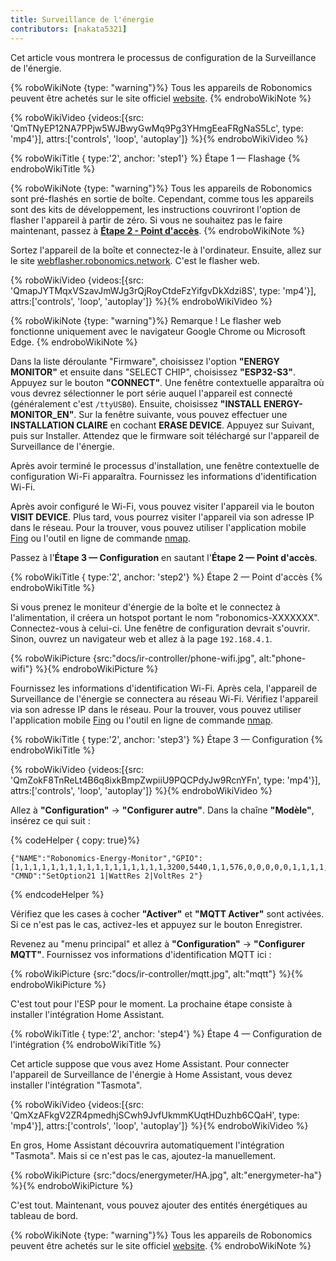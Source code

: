 ```yaml
---
title: Surveillance de l'énergie
contributors: [nakata5321]
---
```

Cet article vous montrera le processus de configuration de la Surveillance de l'énergie.

{% roboWikiNote {type: "warning"}%} Tous les appareils de Robonomics peuvent être achetés sur le site officiel [website](https://robonomics.network/devices/).
{% endroboWikiNote %}

{% roboWikiVideo {videos:[{src: 'QmTNyEP12NA7PPjw5WJBwyGwMq9Pg3YHmgEeaFRgNaS5Lc', type: 'mp4'}],  attrs:['controls', 'loop', 'autoplay']} %}{% endroboWikiVideo %}

{% roboWikiTitle { type:'2', anchor: 'step1'} %} Étape 1 — Flashage {% endroboWikiTitle %}

{% roboWikiNote {type: "warning"}%} Tous les appareils de Robonomics sont pré-flashés en sortie de boîte. Cependant, comme tous les appareils sont des kits de développement, les instructions couvriront l'option de flasher l'appareil à partir de zéro. Si vous ne souhaitez pas le faire maintenant, passez à [**Étape 2 - Point d'accès**](/docs/ir-controller/#step2).
{% endroboWikiNote %}

Sortez l'appareil de la boîte et connectez-le à l'ordinateur. Ensuite, allez sur le site [webflasher.robonomics.network](https://webflasher.robonomics.network/). C'est le flasher web.

{% roboWikiVideo {videos:[{src: 'QmapJYTMqxVSzavJmWJg3rQjRoyCtdeFzYifgvDkXdzi8S', type: 'mp4'}], attrs:['controls', 'loop', 'autoplay']} %}{% endroboWikiVideo %}

{% roboWikiNote {type: "warning"}%} Remarque ! Le flasher web fonctionne uniquement avec le navigateur Google Chrome ou Microsoft Edge.
{% endroboWikiNote %}

Dans la liste déroulante "Firmware", choisissez l'option **"ENERGY MONITOR"** et ensuite dans "SELECT CHIP", choisissez **"ESP32-S3"**. Appuyez sur le bouton **"CONNECT"**.
Une fenêtre contextuelle apparaîtra où vous devrez sélectionner le port série auquel l'appareil est connecté (généralement c'est `/ttyUSB0`). Ensuite, choisissez **"INSTALL ENERGY-MONITOR_EN"**.
Sur la fenêtre suivante, vous pouvez effectuer une **INSTALLATION CLAIRE** en cochant **ERASE DEVICE**. Appuyez sur Suivant, puis sur Installer. Attendez que le firmware soit téléchargé sur l'appareil de Surveillance de l'énergie.

Après avoir terminé le processus d'installation, une fenêtre contextuelle de configuration Wi-Fi apparaîtra. Fournissez les informations d'identification Wi-Fi.

Après avoir configuré le Wi-Fi, vous pouvez visiter l'appareil via le bouton **VISIT DEVICE**. Plus tard, vous pourrez visiter l'appareil via son adresse IP dans le réseau. Pour la trouver, vous pouvez utiliser l'application mobile [Fing](https://www.fing.com/products) ou l'outil en ligne de commande [nmap](https://vitux.com/find-devices-connected-to-your-network-with-nmap/).

Passez à l'**Étape 3 — Configuration** en sautant l'**Étape 2 — Point d'accès**.

{% roboWikiTitle { type:'2', anchor: 'step2'} %} Étape 2 — Point d'accès {% endroboWikiTitle %}

Si vous prenez le moniteur d'énergie de la boîte et le connectez à l'alimentation, il créera un hotspot portant le nom "robonomics-XXXXXXX". Connectez-vous à celui-ci. Une fenêtre de configuration devrait s'ouvrir. Sinon, ouvrez un navigateur web et allez à la page `192.168.4.1`.

{% roboWikiPicture {src:"docs/ir-controller/phone-wifi.jpg", alt:"phone-wifi"} %}{% endroboWikiPicture %}

Fournissez les informations d'identification Wi-Fi. Après cela, l'appareil de Surveillance de l'énergie se connectera au réseau Wi-Fi. Vérifiez l'appareil via son adresse IP dans le réseau. Pour la trouver, vous pouvez utiliser l'application mobile [Fing](https://www.fing.com/products) ou l'outil en ligne de commande [nmap](https://vitux.com/find-devices-connected-to-your-network-with-nmap/).

{% roboWikiTitle { type:'2', anchor: 'step3'} %} Étape 3 — Configuration {% endroboWikiTitle %}

{% roboWikiVideo {videos:[{src: 'QmZokF8TnReLt4B6q8ixkBmpZwpiiU9PQCPdyJw9RcnYFn', type: 'mp4'}], attrs:['controls', 'loop', 'autoplay']} %}{% endroboWikiVideo %}

Allez à **"Configuration"** -> **"Configurer autre"**. Dans la chaîne **"Modèle"**, insérez ce qui suit :

{% codeHelper { copy: true}%}

```shell
{"NAME":"Robonomics-Energy-Monitor","GPIO":[1,1,1,1,1,1,1,1,1,1,1,1,1,1,1,1,1,3200,5440,1,1,576,0,0,0,0,0,1,1,1,1,1,1,1,1,1,1,1],"FLAG":0,"BASE":1, "CMND":"SetOption21 1|WattRes 2|VoltRes 2"}
```

{% endcodeHelper %}

Vérifiez que les cases à cocher **"Activer"** et **"MQTT Activer"** sont activées. Si ce n'est pas le cas, activez-les et appuyez sur le bouton Enregistrer.

Revenez au "menu principal" et allez à **"Configuration"** -> **"Configurer MQTT"**.
Fournissez vos informations d'identification MQTT ici :

{% roboWikiPicture {src:"docs/ir-controller/mqtt.jpg", alt:"mqtt"} %}{% endroboWikiPicture %}

C'est tout pour l'ESP pour le moment. La prochaine étape consiste à installer l'intégration Home Assistant.

{% roboWikiTitle { type:'2', anchor: 'step4'} %} Étape 4 — Configuration de l'intégration {% endroboWikiTitle %}

Cet article suppose que vous avez Home Assistant. Pour connecter l'appareil de Surveillance de l'énergie à Home Assistant, vous devez installer l'intégration "Tasmota".

{% roboWikiVideo {videos:[{src: 'QmXzAFkgV2ZR4pmedhjSCwh9JvfUkmmKUqtHDuzhb6CQaH', type: 'mp4'}],  attrs:['controls', 'loop', 'autoplay']} %}{% endroboWikiVideo %}

En gros, Home Assistant découvrira automatiquement l'intégration "Tasmota". Mais si ce n'est pas le cas, ajoutez-la manuellement.

{% roboWikiPicture {src:"docs/energymeter/HA.jpg", alt:"energymeter-ha"} %}{% endroboWikiPicture %}

C'est tout. Maintenant, vous pouvez ajouter des entités énergétiques au tableau de bord.

{% roboWikiNote {type: "warning"}%} Tous les appareils de Robonomics peuvent être achetés sur le site officiel [website](https://robonomics.network/devices/).
{% endroboWikiNote %}